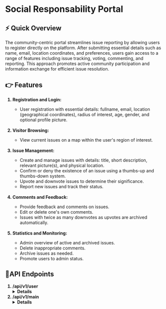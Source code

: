 <h1>Social Responsability Portal </h1>
<h2>⚡ Quick Overview </h2>
<p>The community-centric portal streamlines issue reporting by allowing users to register directly on the platform. After submitting essential details such as name, email, location coordinates, and preferences, users gain access to a range of features including issue tracking, voting, commenting, and reporting. This approach promotes active community participation and information exchange for efficient issue resolution. </p>
<h2>👉 Features</h2>
<ol>
  <b>
    <li>Registration and Login:</li>
  </b>
  <ul>
    <li>User registration with essential details: fullname, email, location (geographical coordinates), radius of interest, age, gender, and optional profile picture.</li>
  </ul>
  <br>
  <b>
    <li>Visitor Browsing:</li>
  </b>
  <ul>
    <li>View current issues on a map within the user's region of interest.</li>
  </ul>
  <br>
  <b>
    <li>Issue Management:</li>
  </b>
  <ul>
    <li>Create and manage issues with details: title, short description, relevant picture(s), and physical location.</li>
    <li>Confirm or deny the existence of an issue using a thumbs-up and thumbs-down system.</li>
    <li>Upvote and downvote issues to determine their significance.</li>
    <li>Report new issues and track their status.</li>
  </ul>
  <br>
  <b>
    <li>Comments and Feedback:</li>
  </b>
  <ul>
    <li>Provide feedback and comments on issues.</li>
    <li>Edit or delete one's own comments.</li>
    <li>Issues with twice as many downvotes as upvotes are archived automatically.</li>
  </ul>
  <br>
  <b>
    <li>Statistics and Monitoring:</li>
  </b>
  <ul>
    <li>Admin overview of active and archived issues.</li>
    <li>Delete inappropriate comments.</li>
    <li>Archive issues as needed.</li>
    <li>Promote users to admin status.</li>
  </ul>
</ol>
<h2>🔧API Endpoints</h2>
<ol>
  <b><li>/api/v1/user</li><b>
  <details>
    <table>
      <tr>
        <th>Path</th>
        <th>Method</th>
        <th>QueryParam</th>
        <th>Description</th>
      </tr>
      <tr>
        <td>/</td>
        <td>POST</td>
        <td>-</td>
        <td>User registration with optional profile image</td>
      </tr>
      <tr>
        <td>/login</td>
        <td>POST</td>
        <td>-</td>
        <td>User login</td>
      </tr>
      <tr>
        <td>/profile-pic</td>
        <td>GET</td>
        <td>id</td>
        <td>Get user's profile picture by ID</td>
      </tr>
    </table>
  </details>
  <li>/api/v1/main</li>
  <details>
    <table>
    <tr>
        <th>Path</th>
        <th>Method</th>
        <th>QueryParam</th>
        <th>Description</th>
    </tr>
    <tr>
        <td>/issues</td>
        <td>POST</td>
        <td>-</td>
        <td>Add a new issue</td>
    </tr>
    <tr>
        <td>/issues</td>
        <td>GET</td>
        <td>pageNo, noOfItems</td>
        <td>List issues</td>
    </tr>
    <tr>
        <td>/issues/{issueId}/comments</td>
        <td>GET</td>
        <td>pageNo, itemsPerPage</td>
        <td>Get comments by issue ID</td>
    </tr>
    <tr>
        <td>/issues/{issueId}/comments</td>
        <td>POST</td>
        <td>-</td>
        <td>Add a comment to an issue</td>
    </tr>
    <tr>
        <td>/issues/{issueId}/vote</td>
        <td>POST</td>
        <td>voteValue</td>
        <td>Vote on an issue</td>
    </tr>
    <tr>
        <td>/comments/{commentId}</td>
        <td>DELETE</td>
        <td>-</td>
        <td>Delete a comment</td>
    </tr>
</table>

  </details>
</ol>
